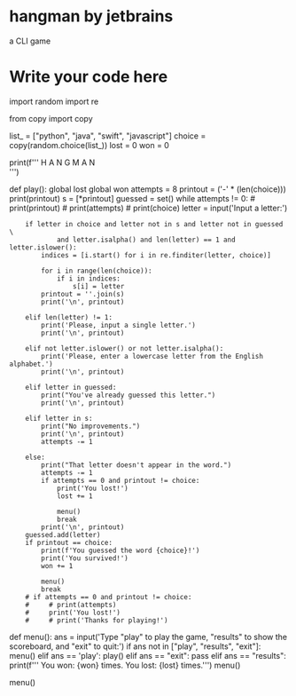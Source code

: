 # hangman by jetbrains
 a CLI game



# Write your code here
import random
import re

from copy import copy

list_ = ["python", "java", "swift", "javascript"]
choice = copy(random.choice(list_))
lost = 0
won = 0

print(f'''
H A N G M A N  
''')


def play():
    global lost
    global won
    attempts = 8
    printout = ('-' * (len(choice)))
    print(printout)
    s = [*printout]
    guessed = set()
    while attempts != 0:
        # print(printout)
        # print(attempts)
        # print(choice)
        letter = input('Input a letter:')

        if letter in choice and letter not in s and letter not in guessed \
                and letter.isalpha() and len(letter) == 1 and letter.islower():
            indices = [i.start() for i in re.finditer(letter, choice)]

            for i in range(len(choice)):
                if i in indices:
                    s[i] = letter
            printout = ''.join(s)
            print('\n', printout)

        elif len(letter) != 1:
            print('Please, input a single letter.')
            print('\n', printout)

        elif not letter.islower() or not letter.isalpha():
            print('Please, enter a lowercase letter from the English alphabet.')
            print('\n', printout)

        elif letter in guessed:
            print("You've already guessed this letter.")
            print('\n', printout)

        elif letter in s:
            print("No improvements.")
            print('\n', printout)
            attempts -= 1

        else:
            print("That letter doesn't appear in the word.")
            attempts -= 1
            if attempts == 0 and printout != choice:
                print('You lost!')
                lost += 1

                menu()
                break
            print('\n', printout)
        guessed.add(letter)
        if printout == choice:
            print(f'You guessed the word {choice}!')
            print('You survived!')
            won += 1

            menu()
            break
        # if attempts == 0 and printout != choice:
        #     # print(attempts)
        #     print('You lost!')
        #     # print('Thanks for playing!')


def menu():
    ans = input('Type "play" to play the game, "results" to show the scoreboard, and "exit" to quit:')
    if ans not in ["play", "results", "exit"]:
        menu()
    elif ans == 'play':
        play()
    elif ans == "exit":
        pass
    elif ans == "results":
        print(f'''
You won: {won} times.
You lost: {lost} times.''')
        menu()


menu()
